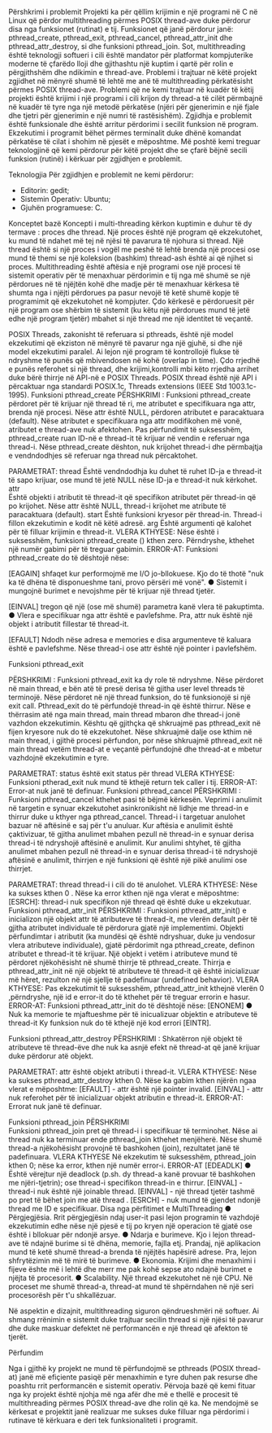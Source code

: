 Përshkrimi i problemit
Projekti ka për qëllim krijimin e një programi në C në Linux që përdor multithreading përmes POSIX thread-ave duke përdorur disa nga funksionet (rutinat) e tij. Funksionet që janë përdorur janë: pthread_create, pthread_exit, pthread_cancel, pthread_attr_init dhe pthread_attr_destroy, si dhe funksioni pthread_join. 
Sot, multithreading është teknologji softueri i cili është mandator për platformat kompjuterike moderne të çfarëdo lloji dhe gjithashtu një kuptim i qartë për rolin e përgjithshëm dhe ndikimin e thread-ave. 
Problemi i trajtuar në këtë projekt zgjidhet në mënyrë shumë të lehtë me anë të multithreading përkatësisht përmes POSIX thread-ave. 
Problemi që ne kemi trajtuar në kuadër të këtij projekti është krijimi i një programi i cili krijon dy thread-a të cilët përmbajnë në kuadër të tyre nga një metodë përkatëse (njëri për gjenerimin e një fjale dhe tjetri për gjenerimin e një numri të rastësishëm). Zgjidhja e problemit është funksionale dhe është arritur përdorimi i secilit funksion në program.
Ekzekutimi i programit bëhet përmes terminalit duke dhënë komandat përkatëse të cilat i shohim në pjesët e mëposhtme.
Më poshtë kemi treguar teknologjinë që kemi përdorur për këtë projekt dhe se çfarë bëjnë secili funksion (rutinë) i kërkuar për zgjidhjen e problemit.

Teknologjia 
Për zgjidhjen e problemit ne kemi përdorur:
-	Editorin: gedit;
-	Sistemin Operativ: Ubuntu;
-	Gjuhën programuese: C.

Konceptet bazë
Koncepti i multi-threading  kërkon kuptimin e duhur të  dy termave : proces dhe thread. 
Një proces është një program që ekzekutohet, ku mund të ndahet më tej në njësi të pavarura të njohura si thread.
Një thread është si një proces i vogël me peshë të lehtë brenda një procesi ose mund të themi se një koleksion (bashkim) thread-ash është ai që njihet si proces.
Multithreading është aftësia e një programi ose një procesi të sistemit operativ për të menaxhuar përdorimin e tij nga më shumë se një përdorues në të njëjtën kohë dhe madje për të menaxhuar kërkesa të shumta nga i njëjti përdorues pa pasur nevojë të ketë shumë kopje të programimit që ekzekutohet në kompjuter. Çdo kërkesë e përdoruesit për një program ose shërbim të sistemit (ku këtu një përdorues mund të jetë edhe një program tjetër) mbahet si një thread me një identitet të veçantë. 

POSIX Threads, zakonisht të referuara si pthreads, është një model ekzekutimi që ekziston në mënyrë të pavarur nga një gjuhë, si dhe një model ekzekutimi paralel. Ai lejon një program të kontrollojë flukse të ndryshme të punës që mbivendosen në kohë (overlap in time). Çdo rrjedhë e punës referohet si një thread, dhe krijimi,kontrolli mbi këto rrjedha arrihet duke bërë thirrje në API-në e POSIX Threads. POSIX thread është një API i përcaktuar nga standardi POSIX.1c, Threads extensions (IEEE Std 1003.1c-1995).
Funksioni pthread_create
PËRSHKRIMI :
Funksioni pthread_create përdoret për të krijuar një thread të ri, me atributet e specifikuara nga attr, brenda një procesi. Nëse attr është NULL, përdoren atributet e paracaktuara (default). Nëse atributet e specifikuara nga attr modifikohen më vonë, atributet e thread-ave nuk afektohen. Pas përfundimit të suksesshëm, pthread_create ruan ID-në e thread-it të krijuar në vendin e referuar nga thread-i.
Nëse pthread_create dështon, nuk krijohet thread-i dhe përmbajtja e vendndodhjes së referuar nga thread nuk përcaktohet.

PARAMETRAT:
thread
          	Është vendndodhja ku duhet të ruhet ID-ja e thread-it të sapo krijuar, ose mund të jetë NULL
          	nëse ID-ja e thread-it nuk kërkohet.
attr   	
         	Është objekti i atributit të thread-it që specifikon atributet për thread-in që po krijohet. Nëse attr
         	është NULL, thread-i krijohet me atribute të paracaktuara (default).
start
         	Është funksioni kryesor për thread-in. Thread-i fillon ekzekutimin e kodit në këtë adresë.
arg
         	Është argumenti që kalohet për të filluar krijimin e thread-it. 
VLERA KTHYESE:
Nëse është i suksesshëm, funksioni  pthread_create () kthen zero. Përndryshe, kthehet një numër gabimi për të treguar gabimin. 
ERROR-AT:
Funksioni pthread_create do të dështojë nëse:

[EAGAIN] shfaqet kur performojmë me I/O jo-bllokuese. Kjo do të thotë "nuk ka të dhëna të disponueshme tani, provo përsëri më vonë".
●	Sistemit i mungojnë burimet e nevojshme për të krijuar një thread tjetër.

[EINVAL] tregon që një (ose më shumë) parametra kanë vlera të pakuptimta.
●	Vlera e specifikuar nga attr është e pavlefshme. Pra, attr nuk është një objekt i atributit fillestar të thread-it.

[EFAULT] Ndodh nëse adresa e memories e disa argumenteve të kaluara është e pavlefshme.
Nëse thread-i ose attr është një pointer i pavlefshëm.

Funksioni pthread_exit

PËRSHKRIMI : 
Funksioni pthread_exit ka dy role të ndryshme. Nëse përdoret në main thread, e bën atë të presë derisa të gjitha user level threads të terminojë. Nëse përdoret në një thread funksion, do të funksionojë si një exit call. Pthread_exit do të përfundojë thread-in që është thirrur. Nëse e thërrasim atë nga main thread, main thread mbaron dhe thread-i jonë vazhdon ekzekutimin. Kështu që gjithçka që shkruajmë pas pthread_exit në fijen kryesore nuk do të ekzekutohet. 
Nëse shkruajmë dalje ose kthim në main thread, i gjithë procesi përfundon, por nëse shkruajmë pthread_exit në main thread vetëm thread-at e veçantë përfundojnë dhe thread-at e mbetur vazhdojnë ekzekutimin e tyre.

PARAMETRAT:
status
                 është exit status për thread 
VLERA KTHYESE:
Funksioni ptherad_exit nuk mund të kthejë return tek caller i tij.
ERROR-AT:
Error-at nuk janë të definuar.
Funksioni pthread_cancel
PËRSHKRIMI : 
Funksioni pthread_cancel kthehet pasi të bëjmë kërkesën. Veprimi i anulimit në targetin e synuar ekzekutohet asinkronikisht në lidhje me thread-in e thirrur duke u kthyer nga pthread_cancel. Thread-i i targetuar  anulohet bazuar në aftësinë e saj për t'u anuluar.
Kur aftësia e anulimit është çaktivizuar, të gjitha anulimet mbahen pezull në thread-in e synuar derisa thread-i të ndryshojë aftësinë e anulimit. Kur anulimi shtyhet, të gjitha anulimet mbahen pezull në thread-in  e synuar derisa thread-i të ndryshojë aftësinë e anulimit, thirrjen e një funksioni që është një pikë anulimi ose thirrjet.

PARAMETRAT:
thread 
                thread-i i cili do të anulohet.
VLERA KTHYESE:
Nëse ka sukses kthen 0 .
Nëse ka error kthen një nga vlerat e mëposhtme:
[ESRCH]: thread-i nuk specifikon një thread që është duke u ekzekutuar.
Funksioni pthread_attr_init
PËRSHKRIMI : 
Funksioni pthread_attr_init() e inicializon një objekt attr të atributeve të thread-it, me vlerën default për të gjitha atributet individuale të përdorura gjatë një implementimi.
Objekti përfundimtar i atributit (ka mundësi që është ndryshuar, duke ju vendosur vlera atributeve individuale), gjatë përdorimit nga pthread_create, definon atributet e thread-it të krijuar. Një objekt i vetëm i atributeve mund të përdoret njëkohësisht në shumë thirrje të pthread_create. Thirrja e pthread_attr_init në një objekt të atributeve të thread-it që është inicializuar më hëret, rezulton në një sjellje të padefinuar (undefined behavior).
VLERA KTHYESE:
Pas ekzekutimit të suksesshëm, pthread_attr_init kthejnë vlerën 0 ,përndryshe, një id e error-it do të kthehet për të treguar errorin e hasur.
ERROR-AT:
Funksioni pthread_attr_init do të dështojë nëse:
 [ENONEM]
●	 Nuk ka memorie te mjaftueshme për të inicualizuar objektin e atributeve të thread-it
            	Ky funksion nuk do të kthejë një kod errori [EINTR].

Funksioni pthread_attr_destroy
PËRSHKRIMI : 
Shkatërron një objekt të atributeve të thread-ëve dhe nuk ka asnjë efekt në thread-at që janë krijuar duke përdorur atë objekt.

PARAMETRAT:
attr 
         është objekt atributi i thread-it.
VLERA KTHYESE:
Nëse ka sukses pthread_attr_destroy kthen 0.
Nëse ka gabim kthen njërën ngaa vlerat e mëposhtme:
[EFAULT] - attr është një pointer invalid.
[EINVAL] - attr nuk referohet për të inicializuar objekt atributin e thread-it.
ERROR-AT:
Errorat nuk janë të definuar.

Funksioni pthread_join
PËRSHKRIMI       
Funksioni pthread_join pret që thread-i i specifikuar të terminohet. Nëse ai thread nuk ka terminuar ende pthread_join kthehet menjëherë. Nëse shumë thread-a njëkohësisht provojnë të bashkohen (join), rezultatet janë të padefinuara.
VLERA KTHYESE
       Në ekzekutim të suksesshëm, pthread_join kthen 0; nëse ka error, kthen një numër error-i.
ERROR-AT
       [EDEADLK]
●	   Është vërejtur një deadlock (p.sh. dy thread-a kanë provuar të bashkohen me njëri-tjetrin); ose thread-i specifikon thread-in e thirrur.
      [EINVAL] - thread-i nuk është një joinable thread.
      [EINVAL] - një thread tjetër tashmë po pret të bëhet join me atë thread .
      [ESRCH] - nuk mund të gjendet ndonjë thread me ID e specifikuar.
Disa nga përfitimet e MultiThreading
●	Përgjegjësia. Rrit përgjegjësin ndaj user-it pasi lejon programin të vazhdojë ekzekutimin edhe nëse një pjesë e tij po kryen një operacion të gjatë ose është i bllokuar për ndonjë arsye.
●	Ndarja e burimeve. Kjo i lejon thread-ave të ndajnë burime si të dhëna, memorie, fajlla etj. Prandaj, një aplikacion mund të ketë shumë thread-a brenda të njëjtës hapësirë adrese. Pra, lejon shfrytëzimin më të mirë të burimeve.
●	Ekonomia. Krijimi dhe menaxhimi i fijeve ështe më i lehtë dhe merr me pak kohë sepse ato ndajnë  burimet e njëjta të procesorit.
●	Scalability. Një thread ekzekutohet në një CPU. Në proceset me shumë thread-a, thread-at mund të shpërndahen në një seri procesorësh për t'u shkallëzuar.

Në aspektin e  dizajnit, multithreading siguron qëndrueshmëri në softuer. Ai shmang rrënimin e sistemit duke trajtuar secilin thread si një njësi të pavarur dhe duke maskuar defektet në performancën e një thread që afekton të tjerët.

Përfundim

Nga i gjithë ky projekt ne mund të përfundojmë se pthreads (POSIX thread-at) janë më efiçiente pasiqë për menaxhimin e tyre duhen pak resurse dhe poashtu rrit performancën e sistemit operativ.
Përvoja bazë që kemi fituar nga ky projekt është njohja më nga afër dhe më e thellë e procesit të multithreading përmes POSIX thread-ave dhe rolin që ka.
Ne mendojmë se kërkesat e projektit janë realizuar me sukses duke filluar nga përdorimi i rutinave të kërkuara e deri tek funksionaliteti i programit.
